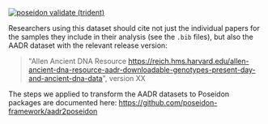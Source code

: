 [![poseidon validate (trident)](https://github.com/poseidon-framework/poseidon-aadr/workflows/poseidon%20validate%20(trident)/badge.svg)](https://github.com/poseidon-framework/poseidon-aadr/actions)

Researchers using this dataset should cite not just the individual papers for the samples they include in their analysis (see the `.bib` files), but also the AADR dataset with the relevant release version: 
> "Allen Ancient DNA Resource https://reich.hms.harvard.edu/allen-ancient-dna-resource-aadr-downloadable-genotypes-present-day-and-ancient-dna-data", version XX

The steps we applied to transform the AADR datasets to Poseidon packages are documented here: https://github.com/poseidon-framework/aadr2poseidon
